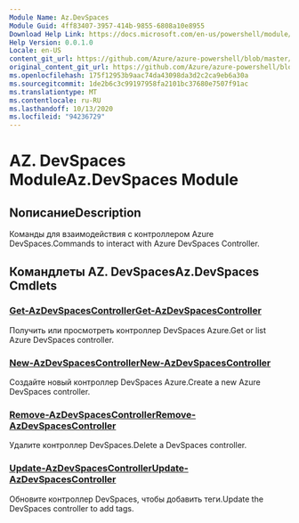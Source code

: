 ```yaml
---
Module Name: Az.DevSpaces
Module Guid: 4ff83407-3957-414b-9855-6808a10e8955
Download Help Link: https://docs.microsoft.com/en-us/powershell/module/az.devspaces
Help Version: 0.0.1.0
Locale: en-US
content_git_url: https://github.com/Azure/azure-powershell/blob/master/src/DevSpaces/DevSpaces/help/Az.DevSpaces.md
original_content_git_url: https://github.com/Azure/azure-powershell/blob/master/src/DevSpaces/DevSpaces/help/Az.DevSpaces.md
ms.openlocfilehash: 175f12953b9aac74da43098da3d2c2ca9eb6a30a
ms.sourcegitcommit: 1de2b6c3c99197958fa2101bc37680e7507f91ac
ms.translationtype: MT
ms.contentlocale: ru-RU
ms.lasthandoff: 10/13/2020
ms.locfileid: "94236729"
---
```

# <span data-ttu-id="69779-101">AZ. DevSpaces Module</span><span class="sxs-lookup"><span data-stu-id="69779-101">Az.DevSpaces Module</span></span>
## <span data-ttu-id="69779-102">Nописание</span><span class="sxs-lookup"><span data-stu-id="69779-102">Description</span></span>
<span data-ttu-id="69779-103">Команды для взаимодействия с контроллером Azure DevSpaces.</span><span class="sxs-lookup"><span data-stu-id="69779-103">Commands to interact with Azure DevSpaces Controller.</span></span>

## <span data-ttu-id="69779-104">Командлеты AZ. DevSpaces</span><span class="sxs-lookup"><span data-stu-id="69779-104">Az.DevSpaces Cmdlets</span></span>
### [<span data-ttu-id="69779-105">Get-AzDevSpacesController</span><span class="sxs-lookup"><span data-stu-id="69779-105">Get-AzDevSpacesController</span></span>](Get-AzDevSpacesController.md)
<span data-ttu-id="69779-106">Получить или просмотреть контроллер DevSpaces Azure.</span><span class="sxs-lookup"><span data-stu-id="69779-106">Get or list Azure DevSpaces controller.</span></span>

### [<span data-ttu-id="69779-107">New-AzDevSpacesController</span><span class="sxs-lookup"><span data-stu-id="69779-107">New-AzDevSpacesController</span></span>](New-AzDevSpacesController.md)
<span data-ttu-id="69779-108">Создайте новый контроллер DevSpaces Azure.</span><span class="sxs-lookup"><span data-stu-id="69779-108">Create a new Azure DevSpaces controller.</span></span>

### [<span data-ttu-id="69779-109">Remove-AzDevSpacesController</span><span class="sxs-lookup"><span data-stu-id="69779-109">Remove-AzDevSpacesController</span></span>](Remove-AzDevSpacesController.md)
<span data-ttu-id="69779-110">Удалите контроллер DevSpaces.</span><span class="sxs-lookup"><span data-stu-id="69779-110">Delete a DevSpaces controller.</span></span>

### [<span data-ttu-id="69779-111">Update-AzDevSpacesController</span><span class="sxs-lookup"><span data-stu-id="69779-111">Update-AzDevSpacesController</span></span>](Update-AzDevSpacesController.md)
<span data-ttu-id="69779-112">Обновите контроллер DevSpaces, чтобы добавить теги.</span><span class="sxs-lookup"><span data-stu-id="69779-112">Update the DevSpaces controller to add tags.</span></span> 

